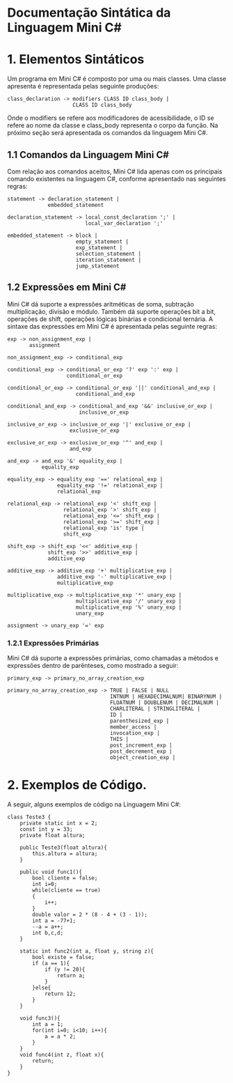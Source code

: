 # Documentação Sintática da Linguagem Mini C#

# 1. Elementos Sintáticos

Um programa em Mini C# é composto por uma ou mais classes. Uma classe apresenta é representada pelas seguinte produções:
``` 
class_declaration -> modifiers CLASS ID class_body |
                     CLASS ID class_body
```
Onde o modifiers se refere aos modificadores de acessibilidade, o ID se refere ao nome da classe e class_body representa o corpo da função. Na próximo seção será apresentada os comandos da linguagem Mini C#.


## 1.1 Comandos da Linguagem Mini C#

Com relação aos comandos aceitos, Mini C# lida apenas com os principais comando existentes na linguagem C#, conforme apresentado nas seguintes regras:

```
statement -> declaration_statement |
             embedded_statement

declaration_statement -> local_const_declaration ';' |
                         local_var_declaration ';'

embedded_statement -> block |
                      empty_statement |
                      exp_statement |
                      selection_statement |
                      iteration_statement |
                      jump_statement
```

## 1.2 Expressões em Mini C#
Mini C# dá suporte a expressões aritméticas de soma, subtração multiplicação, divisão e módulo. Também dá suporte operações bit a bit, operações de shift, operações lógicas binárias e condicional ternária. A sintaxe das expressões em Mini C# é apresentada pelas seguinte regras:

```
exp -> non_assignment_exp |
       assignment

non_assignment_exp -> conditional_exp

conditional_exp -> conditional_or_exp '?' exp ':' exp |
                   conditional_or_exp

conditional_or_exp -> conditional_or_exp '||' conditional_and_exp |
                      conditional_and_exp

conditional_and_exp -> conditional_and_exp '&&' inclusive_or_exp |
                       inclusive_or_exp

inclusive_or_exp -> inclusive_or_exp '|' exclusive_or_exp |
                    exclusive_or_exp

exclusive_or_exp -> exclusive_or_exp '^' and_exp |
                    and_exp

and_exp -> and_exp '&' equality_exp |
           equality_exp

equality_exp -> equality_exp '==' relational_exp |
                equality_exp '!=' relational_exp |
                relational_exp

relational_exp -> relational_exp '<' shift_exp |
                  relational_exp '>' shift_exp |
                  relational_exp '<=' shift_exp |
                  relational_exp '>=' shift_exp |
                  relational_exp 'is' type |
                  shift_exp

shift_exp -> shift_exp '<<' additive_exp |
             shift_exp '>>' additive_exp |
             additive_exp

additive_exp -> additive_exp '+' multiplicative_exp |
                additive_exp '-' multiplicative_exp |
                multiplicative_exp

multiplicative_exp -> multiplicative_exp '*' unary_exp |
                      multiplicative_exp '/' unary_exp |
                      multiplicative_exp '%' unary_exp |
                      unary_exp

assignment -> unary_exp '=' exp
```

### 1.2.1 Expressões Primárias

Mini C# dá suporte a expressões primárias, como chamadas a métodos e expressões dentro de parênteses, como mostrado a seguir:

```
primary_exp -> primary_no_array_creation_exp

primary_no_array_creation_exp -> TRUE | FALSE | NULL
                                 INTNUM | HEXADECIMALNUM| BINARYNUM | 
                                 FLOATNUM | DOUBLENUM | DECIMALNUM |
                                 CHARLITERAL | STRINGLITERAL |
                                 ID |
                                 parenthesized_exp |
                                 member_access |
                                 invocation_exp |
                                 THIS |
                                 post_increment_exp |
                                 post_decrement_exp |
                                 object_creation_exp |
```


# 2. Exemplos de Código.

A seguir, alguns exemplos de código na Linguagem Mini C#:

```
class Teste3 {
    private static int x = 2;
    const int y = 33;
    private float altura;

    public Teste3(float altura){
        this.altura = altura;
    }

    public void func1(){
        bool cliente = false;
        int i=0;
        while(cliente == true)
        {
            i++;
        }
        double valor = 2 * (8 - 4 + (3 - 1));
        int a = -77+1;
        --a = a++;
        int b,c,d;
    }

    static int func2(int a, float y, string z){
        bool existe = false;
        if (a == 1){
            if (y != 20){
                return a;
            }
        }else{
            return 12;
        }
    }

    void func3(){
        int a = 1;
        for(int i=0; i<10; i++){
            a = a * 2;
        }
    }
    void func4(int z, float x){
        return;
    }
}
```
